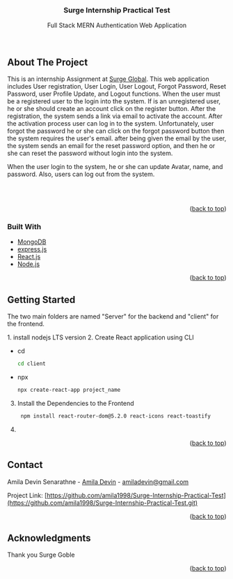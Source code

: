 <div id="top"></div>
<br />
<div align="center">
  <h3 align="center">Surge Internship Practical Test</h3>

  <p align="center">
    Full Stack MERN Authentication Web Application
    <br />
    <br />
    <br />
     
</div>

<!-- ABOUT THE PROJECT -->
## About The Project
This is an internship Assignment at [Surge Global](https://surge.global/).
This web application includes User registration, User Login, User Logout, Forgot Password, Reset Password, user Profile Update, and Logout functions.
When the user must be a registered user to the login into the system. If is an unregistered user, he or she should create an account click on the register button. After the registration, the system sends a link via email to activate the account. After the activation process user can log in to the system. Unfortunately, user forgot the password he or she can click on the forgot password button then the system requires the user's email. after being given the email by the user, the system sends an email for the reset password option, and then he or she can reset the password without login into the system. 

When the user login to the system, he or she can update Avatar, name, and password. Also, users can log out from the system.

<br /><br />
<p align="right">(<a href="#top">back to top</a>)</p>



### Built With

* [MongoDB](https://www.mongodb.com/)
* [express.js](https://expressjs.com/)
* [React.js](https://reactjs.org/)
* [Node.js](https://nodejs.org/)

<p align="right">(<a href="#top">back to top</a>)</p>



<!-- GETTING STARTED -->
## Getting Started
<p>The two main folders are named "Server" for the backend and "client" for the frontend.<br/>
 </p>
1. install nodejs LTS version
2. Create React application using CLI
   
* cd
    ```sh
    cd client
    ```
* npx
    ```sh
    npx create-react-app project_name
    ```
3. Install the Dependencies to the Frontend
 
   ```sh
    npm install react-router-dom@5.2.0 react-icons react-toastify 
    ```

5. 




<p align="right">(<a href="#top">back to top</a>)</p>





<!-- CONTACT -->
## Contact

Amila Devin Senarathne - [Amila Devin](https://www.linkedin.com/in/amila-devin-37811b83/) - amiladevin@gmail.com

Project Link: [https://github.com/amila1998/Surge-Internship-Practical-Test](https://github.com/amila1998/Surge-Internship-Practical-Test.git)

<p align="right">(<a href="#top">back to top</a>)</p>



<!-- ACKNOWLEDGMENTS -->
## Acknowledgments

Thank you Surge Goble
<p align="right">(<a href="#top">back to top</a>)</p>



<!-- MARKDOWN LINKS & IMAGES -->
<!-- https://www.markdownguide.org/basic-syntax/#reference-style-links -->
[contributors-shield]: https://img.shields.io/github/contributors/othneildrew/Best-README-Template.svg?style=for-the-badge
[contributors-url]: https://github.com/othneildrew/Best-README-Template/graphs/contributors
[forks-shield]: https://img.shields.io/github/forks/othneildrew/Best-README-Template.svg?style=for-the-badge
[forks-url]: https://github.com/othneildrew/Best-README-Template/network/members
[stars-shield]: https://img.shields.io/github/stars/othneildrew/Best-README-Template.svg?style=for-the-badge
[stars-url]: https://github.com/othneildrew/Best-README-Template/stargazers
[issues-shield]: https://img.shields.io/github/issues/othneildrew/Best-README-Template.svg?style=for-the-badge
[issues-url]: https://github.com/othneildrew/Best-README-Template/issues
[license-shield]: https://img.shields.io/github/license/othneildrew/Best-README-Template.svg?style=for-the-badge
[license-url]: https://github.com/othneildrew/Best-README-Template/blob/master/LICENSE.txt
[linkedin-shield]: https://img.shields.io/badge/-LinkedIn-black.svg?style=for-the-badge&logo=linkedin&colorB=555
[linkedin-url]: https://linkedin.com/in/othneildrew
[product-screenshot]: images/screenshot.png
